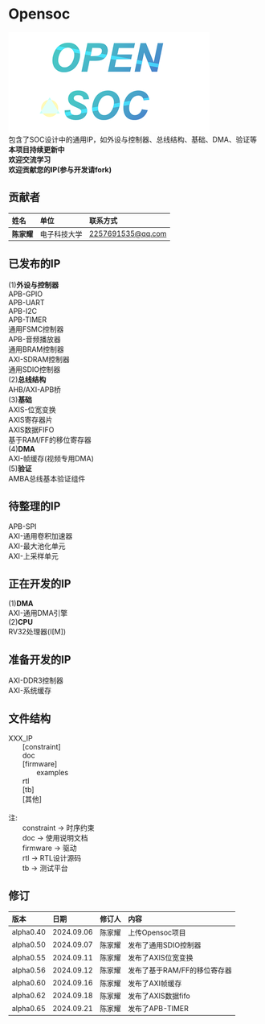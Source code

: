 # Opensoc<br>
![LOGO](./img/logo.png)<br>
包含了SOC设计中的通用IP，如外设与控制器、总线结构、基础、DMA、验证等<br>
__本项目持续更新中__<br>
__欢迎交流学习__<br>
__欢迎贡献您的IP(参与开发请fork)__<br>
## 贡献者<br>
|姓名      | 单位      | 联系方式 | 
|:-------- |:----------|:--------|
|__陈家耀__  |电子科技大学 |2257691535@qq.com  |
## 已发布的IP<br>
(1)__外设与控制器__<br>
APB-GPIO<br>
APB-UART<br>
APB-I2C<br>
APB-TIMER<br>
通用FSMC控制器<br>
APB-音频播放器<br>
通用BRAM控制器<br>
AXI-SDRAM控制器<br>
通用SDIO控制器<br>
(2)__总线结构__<br>
AHB/AXI-APB桥<br>
(3)__基础__<br>
AXIS-位宽变换<br>
AXIS寄存器片<br>
AXIS数据FIFO<br>
基于RAM/FF的移位寄存器<br>
(4)__DMA__<br>
AXI-帧缓存(视频专用DMA)<br>
(5)__验证__<br>
AMBA总线基本验证组件<br>
## 待整理的IP<br>
APB-SPI<br>
AXI-通用卷积加速器<br>
AXI-最大池化单元<br>
AXI-上采样单元<br>
## 正在开发的IP<br>
(1)__DMA__<br>
AXI-通用DMA引擎<br>
(2)__CPU__<br>
RV32处理器(I[M])<br>
## 准备开发的IP<br>
AXI-DDR3控制器<br>
AXI-系统缓存<br>
## 文件结构<br>
XXX_IP<br>
&emsp;&emsp;[constraint]<br>
&emsp;&emsp;doc<br>
&emsp;&emsp;[firmware]<br>
&emsp;&emsp;&emsp;&emsp;examples<br>
&emsp;&emsp;rtl<br>
&emsp;&emsp;[tb]<br>
&emsp;&emsp;[其他]<br>
<br>
注:<br>
&emsp;&emsp;constraint -> 时序约束<br>
&emsp;&emsp;doc -> 使用说明文档<br>
&emsp;&emsp;firmware -> 驱动<br>
&emsp;&emsp;rtl -> RTL设计源码<br>
&emsp;&emsp;tb -> 测试平台<br>
## 修订<br>
|版本      | 日期      | 修订人 |  内容 | 
|:-------- |:----------|:--------|:--------|
|alpha0.40  |2024.09.06 |陈家耀  |上传Opensoc项目|
|alpha0.50  |2024.09.07 |陈家耀  |发布了通用SDIO控制器|
|alpha0.55  |2024.09.11 |陈家耀  |发布了AXIS位宽变换|
|alpha0.56  |2024.09.12 |陈家耀  |发布了基于RAM/FF的移位寄存器|
|alpha0.60  |2024.09.16 |陈家耀  |发布了AXI帧缓存|
|alpha0.62  |2024.09.18 |陈家耀  |发布了AXIS数据fifo|
|alpha0.65  |2024.09.21 |陈家耀  |发布了APB-TIMER|

